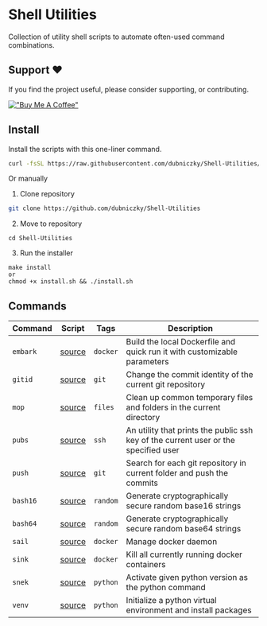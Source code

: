 # Shell Utilities

Collection of utility shell scripts to automate often-used command combinations.

## Support ❤️

If you find the project useful, please consider supporting, or contributing.

[!["Buy Me A Coffee"](https://www.buymeacoffee.com/assets/img/custom_images/orange_img.png)](https://www.buymeacoffee.com/dubniczky)

## Install

Install the scripts with this one-liner command.

```bash
curl -fsSL https://raw.githubusercontent.com/dubniczky/Shell-Utilities/main/setup.sh | sh -
```

Or manually

1. Clone repository

```bash
git clone https://github.com/dubniczky/Shell-Utilities
```

2. Move to repository

```
cd Shell-Utilities
```

3. Run the installer

```
make install
or
chmod +x install.sh && ./install.sh
```

## Commands

|Command|Script|Tags|Description|
|---|---|---|---|
|`embark`|[source](./scripts/embark)|`docker`|Build the local Dockerfile and quick run it with customizable parameters|
|`gitid`|[source](./scripts/gitid)|`git`|Change the commit identity of the current git repository|
|`mop`|[source](./scripts/mop)|`files`|Clean up common temporary files and folders in the current directory|
|`pubs`|[source](./scripts/pubs)|`ssh`|An utility that prints the public ssh key of the current user or the specified user|
|`push`|[source](./scripts/push)|`git`|Search for each git repository in current folder and push the commits|
|`bash16`|[source](./scripts/bash16.sh)|`random`|Generate cryptographically secure random base16 strings|
|`bash64`|[source](./scripts/bash64.sh)|`random`|Generate cryptographically secure random base64 strings|
|`sail`|[source](./scripts/sail)|`docker`|Manage docker daemon|
|`sink`|[source](./scripts/sink)|`docker`|Kill all currently running docker containers|
|`snek`|[source](./scripts/snek)|`python`|Activate given python version as the python command|
|`venv`|[source](./scripts/venv)|`python`|Initialize a python virtual environment and install packages|

